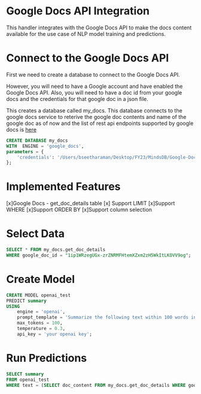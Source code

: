 # Google Docs API Integration
This handler integrates with the Google Docs API to make the docs content available for the use case of NLP model training and predictions.

# Connect to the Google Docs API 
First we need to create a database to connect to the Google Docs API.

However, you will need to have a Google account and have enabled the Google Docs API. Also, you will need to have a doc id from your google docs and the credentials for that google doc in a json file.

This creates a database called my_docs. This database connects to the google docs service to reterive the google doc contents and name of the google doc as of now and the list of rest api endpoints supported by google docs is [here](https://developers.google.com/docs/api/reference/rest)

~~~sql
CREATE DATABASE my_docs
WITH  ENGINE = 'google_docs',
parameters = {
    'credentials': '/Users/bseetharaman/Desktop/FY23/MindsDB/Google-Docs/mindsdb/mindsdb/integrations/handlers/google_docs_handler/credentials.json'
};  
~~~

# Implemented Features
[x]Google Docs - get_doc_details table
  [x] Support LIMIT
  [x]Support WHERE
  [x]Support ORDER BY
  [x]Support column selection

# Select Data
~~~~sql
SELECT * FROM my_docs.get_doc_details
WHERE google_doc_id = "1ip1WRzegUGx-zrZNRMFHtemXZxm2zH5WkItLKOVV9og";
~~~~

# Create Model
~~~~sql
CREATE MODEL openai_test
PREDICT summary
USING
    engine = 'openai',
    prompt_template = 'Summarize the following text within 100 words in full sentences - {{text}}',
    max_tokens = 100,
    temperature = 0.3,
    api_key = 'your openai key';
~~~~

# Run Predictions
~~~~sql
SELECT summary
FROM openai_test
WHERE text = (SELECT doc_content FROM my_docs.get_doc_details WHERE google_doc_id = "1ip1WRzegUGx-zrZNRMFHtemXZxm2zH5WkItLKOVV9og");
~~~~
